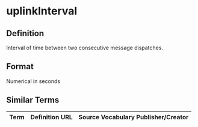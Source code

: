 # uplinkInterval

## Definition 
Interval of time between two consecutive message dispatches. 

## Format
Numerical in seconds

## Similar Terms 
|Term|Definition URL|Source Vocabulary Publisher/Creator|
|----|----------|-----------------|


 
